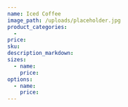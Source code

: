 ```yaml
---
name: Iced Coffee
image_path: /uploads/placeholder.jpg
product_categories:
  -
price:
sku:
description_markdown:
sizes:
  - name:
    price:
options:
  - name:
    price:
---
```

